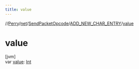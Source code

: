 ```yaml
---
title: value
---
```

//[Perry](../../../../index.html)/[net](../../index.html)/[SendPacketOpcode](../index.html)/[ADD_NEW_CHAR_ENTRY](index.html)/[value](value.html)



# value



[jvm]\
var [value](value.html): [Int](https://kotlinlang.org/api/latest/jvm/stdlib/kotlin/-int/index.html)




